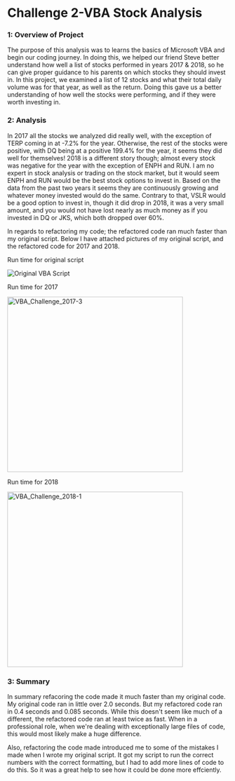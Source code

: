 # Challenge 2-VBA Stock Analysis

### 1: Overview of Project

The purpose of this analysis was to learns the basics of Microsoft VBA and begin our coding journey. In doing this, we helped our friend Steve better understand how well a list of stocks performed in years 2017 & 2018, so he can give proper guidance to his parents on which stocks they should invest in. In this project, we examined a list of 12 stocks and what their total daily volume was for that year, as well as the return. Doing this gave us a better understanding of how well the stocks were performing, and if they were worth investing in.



### 2: Analysis

In 2017 all the stocks we analyzed did really well, with the exception of TERP coming in at -7.2% for the year. Otherwise, the rest of the stocks were positive, with DQ being at a positive 199.4% for the year, it seems they did well for themselves! 2018 is a different story though; almost every stock was negative for the year with the exception of ENPH and RUN. I am no expert in stock analysis or trading on the stock market, but it would seem ENPH and RUN would be the best stock options to invest in. Based on the data from the past two years it seems they are continuously growing and whatever money invested would do the same. Contrary to that, VSLR would be a good option to invest in, though it did drop in 2018, it was a very small amount, and you would not have lost nearly as much money as if you invested in DQ or JKS, which both dropped over 60%.

In regards to refactoring my code; the refactored code ran much faster than my original script. Below I have attached pictures of my original script, and the refactored code for 2017 and 2018.

Run time for original script

![Original VBA Script](https://user-images.githubusercontent.com/95730890/148867130-b7497898-d00b-4a06-a795-6adf0d032c5f.PNG)

Run time for 2017

<img width="400" alt="VBA_Challenge_2017-3" src="https://user-images.githubusercontent.com/95730890/148808167-3ea43776-4599-4951-8821-070e602b47ac.PNG">

Run time for 2018

<img width="400" alt="VBA_Challenge_2018-1" src="https://user-images.githubusercontent.com/95730890/148808292-025d2503-2ec1-42fe-8feb-f9d24f20e7d9.PNG">


### 3: Summary

In summary refacoring the code made it much faster than my original code. My original code ran in little over 2.0 seconds. But my refactored code ran in 0.4 seconds and 0.085 seconds. While this doesn't seem like much of a different, the refactored code ran at least twice as fast. When in a professional role, when we're dealing with exceptionally large files of code, this would most likely make a huge difference.

Also, refactoring the code made introduced me to some of the mistakes I made when I wrote my original script. It got my script to run the correct numbers with the correct formatting, but I had to add more lines of code to do this. So it was a great help to see how it could be done more effciently.
